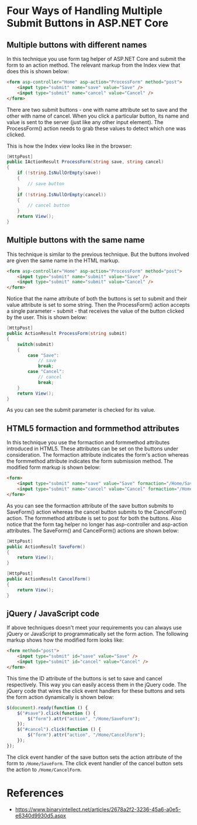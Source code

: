 # Four Ways of Handling Multiple Submit Buttons in ASP.NET Core

## Multiple buttons with different names

In this technique you use form tag helper of ASP.NET Core and submit the form to an action method. The relevant markup from the Index view that does this is shown below:

```html
<form asp-controller="Home" asp-action="ProcessForm" method="post">    
    <input type="submit" name="save" value="Save" />
    <input type="submit" name="cancel" value="Cancel" />
</form>
```

There are two submit buttons - one with name attribute set to save and the other with name of cancel. When you click a particular button, its name and value is sent to the server (just like any other input element). The ProcessForm() action needs to grab these values to detect which one was clicked. 

This is how the Index view looks like in the browser:

```cs
[HttpPost]
public IActionResult ProcessForm(string save, string cancel)
{
    if (!string.IsNullOrEmpty(save))
    {
        // save button
    }
    if (!string.IsNullOrEmpty(cancel))
    {
        // cancel button
    }
    return View();
}
```

## Multiple buttons with the same name

This technique is similar to the previous technique. But the buttons involved are given the same name in the HTML markup.

```html
<form asp-controller="Home" asp-action="ProcessForm" method="post">
    <input type="submit" name="submit" value="Save" />
    <input type="submit" name="submit" value="Cancel" />
</form>
```

Notice that the name attribute of both the buttons is set to submit and their value attribute is set to some string. Then the ProcessForm() action accepts a single parameter - submit - that receives the value of the button clicked by the user. This is shown below:

```cs
[HttpPost]
public ActionResult ProcessForm(string submit)
{
    switch(submit)
    {
        case "Save":
            // save
            break;
        case "Cancel":
            // cancel
            break;
    }
    return View();
}
```

As you can see the submit parameter is checked for its value. 

## HTML5 formaction and formmethod attributes

In this technique you use the formaction and formmethod attributes introduced in HTML5. These attributes can be set on the buttons under consideration. The formaction attribute indicates the form's action whereas the formmethod attribute indicates the form submission method.
The modified form markup is shown below:

```html
<form>
    <input type="submit" name="save" value="Save" formaction="/Home/SaveForm" formmethod="post" />
    <input type="submit" name="cancel" value="Cancel" formaction="/Home/CancelForm" formmethod="post" />
</form>
```

As you can see the formaction attribute of the save button submits to SaveForm() action whereas the cancel button submits to the CancelForm() action. The formmethod attribute is set to post for both the buttons. Also notice that the form tag helper no longer has asp-controller and asp-action attributes. The SaveForm() and CancelForm() actions are shown below:

```cs
[HttpPost]
public ActionResult SaveForm()
{
    return View();
}

[HttpPost]
public ActionResult CancelForm()
{
    return View();
}
```

## jQuery / JavaScript code

If above techniques doesn't meet your requirements you can always use jQuery or JavaScript to programmatically set the form action. The following markup shows how the modified form looks like:

```html
<form method="post">
    <input type="submit" id="save" value="Save" />
    <input type="submit" id="cancel" value="Cancel" />
</form>
```

This time the ID attribute of the buttons is set to save and cancel respectively. This way you can easily access them in the jQuery code. The jQuery code that wires the click event handlers for these buttons and sets the form action dynamically is shown below:

```js
$(document).ready(function () {
    $("#save").click(function () {
        $("form").attr("action", "/Home/SaveForm");
    });
    $("#cancel").click(function () {
        $("form").attr("action", "/Home/CancelForm");
    });
});
```

The click event handler of the save button sets the action attribute of the form to `/Home/SaveForm`. The click event handler of the cancel button sets the action to `/Home/CancelForm`.

# References

* https://www.binaryintellect.net/articles/2678a2f2-3236-45a6-a0e5-e6340d9930d5.aspx
